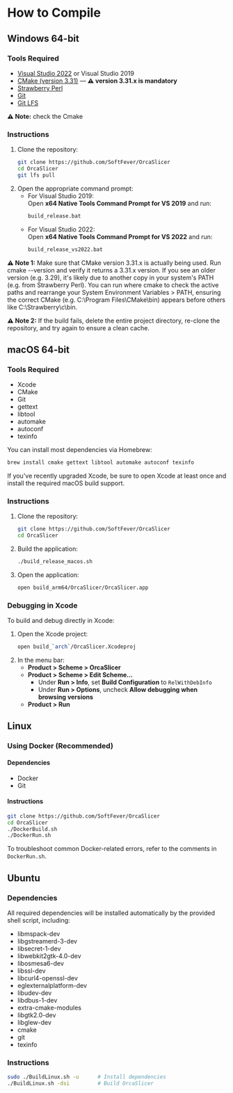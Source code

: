 # How to Compile

## Windows 64-bit

### Tools Required
- [Visual Studio 2022](https://visualstudio.microsoft.com/vs/) or Visual Studio 2019  
- [CMake (version 3.31)](https://cmake.org/) — **⚠️ version 3.31.x is mandatory**
- [Strawberry Perl](https://strawberryperl.com/)
- [Git](https://git-scm.com/)
- [Git LFS](https://git-lfs.github.com/)

**⚠️ Note:** check the Cmake 

### Instructions
1. Clone the repository:
   ```sh
   git clone https://github.com/SoftFever/OrcaSlicer
   cd OrcaSlicer
   git lfs pull
   ```
2. Open the appropriate command prompt:
   - For Visual Studio 2019:  
     Open **x64 Native Tools Command Prompt for VS 2019** and run:
     ```sh
     build_release.bat
     ```
   - For Visual Studio 2022:  
     Open **x64 Native Tools Command Prompt for VS 2022** and run:
     ```sh
     build_release_vs2022.bat
     ```

**⚠️ Note 1:** Make sure that CMake version 3.31.x is actually being used. Run cmake --version and verify it returns a 3.31.x version.
If you see an older version (e.g. 3.29), it's likely due to another copy in your system's PATH (e.g. from Strawberry Perl).
You can run where cmake to check the active paths and rearrange your System Environment Variables > PATH, ensuring the correct CMake (e.g. C:\Program Files\CMake\bin) appears before others like C:\Strawberry\c\bin.

**⚠️ Note 2:** If the build fails, delete the entire project directory, re-clone the repository, and try again to ensure a clean cache.

## macOS 64-bit

### Tools Required
- Xcode
- CMake
- Git
- gettext
- libtool
- automake
- autoconf
- texinfo

You can install most dependencies via Homebrew:
```sh
brew install cmake gettext libtool automake autoconf texinfo
```

If you've recently upgraded Xcode, be sure to open Xcode at least once and install the required macOS build support.

### Instructions
1. Clone the repository:
   ```sh
   git clone https://github.com/SoftFever/OrcaSlicer
   cd OrcaSlicer
   ```
2. Build the application:
   ```sh
   ./build_release_macos.sh
   ```
3. Open the application:
   ```sh
   open build_arm64/OrcaSlicer/OrcaSlicer.app
   ```

### Debugging in Xcode
To build and debug directly in Xcode:

1. Open the Xcode project:
   ```sh
   open build_`arch`/OrcaSlicer.Xcodeproj
   ```
2. In the menu bar:
   - **Product > Scheme > OrcaSlicer**
   - **Product > Scheme > Edit Scheme...**
     - Under **Run > Info**, set **Build Configuration** to `RelWithDebInfo`
     - Under **Run > Options**, uncheck **Allow debugging when browsing versions**
   - **Product > Run**

## Linux

### Using Docker (Recommended)

#### Dependencies
- Docker
- Git

#### Instructions
```sh
git clone https://github.com/SoftFever/OrcaSlicer
cd OrcaSlicer
./DockerBuild.sh
./DockerRun.sh
```

To troubleshoot common Docker-related errors, refer to the comments in `DockerRun.sh`.

## Ubuntu

### Dependencies
All required dependencies will be installed automatically by the provided shell script, including:
- libmspack-dev
- libgstreamerd-3-dev
- libsecret-1-dev
- libwebkit2gtk-4.0-dev
- libosmesa6-dev
- libssl-dev
- libcurl4-openssl-dev
- eglexternalplatform-dev
- libudev-dev
- libdbus-1-dev
- extra-cmake-modules
- libgtk2.0-dev
- libglew-dev
- cmake
- git
- texinfo

### Instructions
```sh
sudo ./BuildLinux.sh -u      # Install dependencies
./BuildLinux.sh -dsi         # Build OrcaSlicer
```
